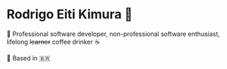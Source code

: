 # Rodrigo Eiti Kimura 🖖

🪪 Professional software developer, non-professional software enthusiast, lifelong <s>learner</s> coffee drinker ☕ 

📍 Based in 🇧🇷

<!--
**rodrigokimura/rodrigokimura** is a ✨ _special_ ✨ repository because its `README.md` (this file) appears on your GitHub profile.

Here are some ideas to get you started:

- 🔭 I’m currently working on ...
- 🌱 I’m currently learning ...
- 👯 I’m looking to collaborate on ...
- 🤔 I’m looking for help with ...
- 💬 Ask me about ...
- 📫 How to reach me: ...
- 😄 Pronouns: ...
- ⚡ Fun fact: ...
-->

